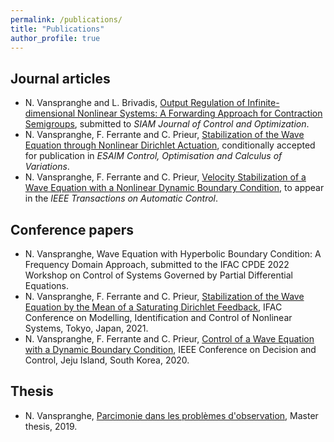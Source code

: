 ```yaml
---
permalink: /publications/
title: "Publications"
author_profile: true
---
```


## Journal articles

- N. Vanspranghe and L. Brivadis, [Output Regulation of Infinite-dimensional Nonlinear Systems: A Forwarding Approach for Contraction Semigroups](https://hal.archives-ouvertes.fr/hal-03540759/document), submitted to *SIAM Journal of Control and Optimization*.
- N. Vanspranghe, F. Ferrante and C. Prieur, [Stabilization of the Wave Equation through Nonlinear Dirichlet Actuation](https://hal.archives-ouvertes.fr/hal-03363940/document), conditionally accepted for publication in *ESAIM Control, Optimisation and Calculus of Variations*.
- N. Vanspranghe, F. Ferrante and C. Prieur, [Velocity Stabilization of a Wave Equation with a Nonlinear Dynamic Boundary Condition](https://hal.archives-ouvertes.fr/hal-03349947/document), to appear in the *IEEE Transactions on Automatic Control*.

## Conference papers

- N. Vanspranghe, Wave Equation with Hyperbolic Boundary Condition: A Frequency Domain Approach, submitted to the IFAC CPDE 2022 Workshop on Control of Systems Governed by Partial Differential Equations.
- N. Vanspranghe, F. Ferrante and C. Prieur, [Stabilization of the Wave Equation by the Mean of a Saturating Dirichlet Feedback](https://hal.archives-ouvertes.fr/hal-03349953/document), IFAC Conference on Modelling, Identification and Control of Nonlinear Systems, Tokyo, Japan, 2021.
- N. Vanspranghe, F. Ferrante and C. Prieur, [Control of a Wave Equation with a Dynamic Boundary Condition](https://hal.archives-ouvertes.fr/hal-02987252/document), IEEE Conference on Decision and Control, Jeju Island, South Korea, 2020.

## Thesis

- N. Vanspranghe, [Parcimonie dans les problèmes d'observation](https://hal.archives-ouvertes.fr/hal-03350395/document), Master thesis, 2019.
